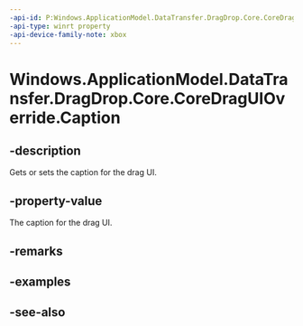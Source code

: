 ```yaml
---
-api-id: P:Windows.ApplicationModel.DataTransfer.DragDrop.Core.CoreDragUIOverride.Caption
-api-type: winrt property
-api-device-family-note: xbox
---
```


<!-- Property syntax
public string Caption { get;  set; }
-->

# Windows.ApplicationModel.DataTransfer.DragDrop.Core.CoreDragUIOverride.Caption

## -description
Gets or sets the caption for the drag UI.

## -property-value
The caption for the drag UI.

## -remarks

## -examples

## -see-also
